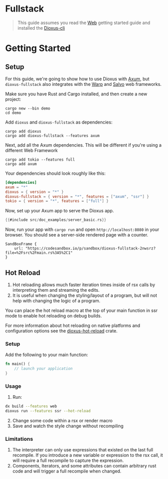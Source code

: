# Fullstack

> This guide assumes you read the [Web](web.md) getting started guide and installed the [Dioxus-cli](https://github.com/DioxusLabs/dioxus/tree/master/packages/cli)

# Getting Started

## Setup

For this guide, we're going to show how to use Dioxus with [Axum](https://docs.rs/axum/latest/axum/), but `dioxus-fullstack` also integrates with the [Warp](https://docs.rs/warp/latest/warp/) and [Salvo](https://docs.rs/salvo/latest/salvo/) web frameworks.

Make sure you have Rust and Cargo installed, and then create a new project:

```shell
cargo new --bin demo
cd demo
```

Add `dioxus` and `dioxus-fullstack` as dependencies:

```shell
cargo add dioxus
cargo add dioxus-fullstack --features axum
```

Next, add all the Axum dependencies. This will be different if you're using a different Web Framework

```shell
cargo add tokio --features full
cargo add axum
```

Your dependencies should look roughly like this:

```toml
[dependencies]
axum = "*"
dioxus = { version = "*" }
dioxus-fullstack = { version = "*", features = ["axum", "ssr"] }
tokio = { version = "*", features = ["full"] }
```

Now, set up your Axum app to serve the Dioxus app.

```rust
{{#include src/doc_examples/server_basic.rs}}
```

Now, run your app with `cargo run` and open `http://localhost:8080` in your browser. You should see a server-side rendered page with a counter.

```inject-dioxus
SandBoxFrame {
	url: "https://codesandbox.io/p/sandbox/dioxus-fullstack-2nwsrz?file=%2Fsrc%2Fmain.rs%3A5%2C1"
}
```

## Hot Reload

1. Hot reloading allows much faster iteration times inside of rsx calls by interpreting them and streaming the edits.
2. It is useful when changing the styling/layout of a program, but will not help with changing the logic of a program.

You can place the hot reload macro at the top of your main function in ssr mode to enable hot reloading on debug builds.

For more information about hot reloading on native platforms and configuration options see the [dioxus-hot-reload](https://crates.io/crates/dioxus-hot-reload) crate.

### Setup

Add the following to your main function:

```rust
fn main() {
	// launch your application
}
```

### Usage

1. Run:

```bash
dx build --features web
dioxus run --features ssr --hot-reload
```

2. Change some code within a rsx or render macro
3. Save and watch the style change without recompiling

### Limitations

1. The interpreter can only use expressions that existed on the last full recompile. If you introduce a new variable or expression to the rsx call, it will require a full recompile to capture the expression.
2. Components, Iterators, and some attributes can contain arbitrary rust code and will trigger a full recompile when changed.
